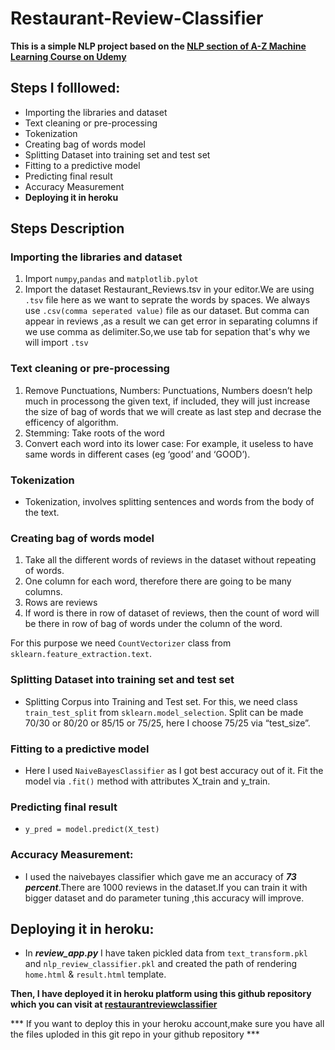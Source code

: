 # Restaurant-Review-Classifier

**This is a simple NLP project based on the
[NLP section of A-Z Machine Learning Course on Udemy](https://www.udemy.com/course/machinelearning/learn)**

## Steps I folllowed:
* Importing the libraries and dataset
* Text cleaning or pre-processing
* Tokenization
* Creating bag of words model
* Splitting Dataset into training set and test set
* Fitting to a predictive model
* Predicting final result
* Accuracy Measurement
* **Deploying it in heroku**

## Steps Description

### **Importing the libraries and dataset**
1. Import `numpy`,`pandas` and `matplotlib.pylot`
2. Import the dataset Restaurant_Reviews.tsv in your editor.We  are using `.tsv` file here as we want to seprate the words by spaces. We always use `.csv(comma seperated value)` file as our dataset. But comma can appear in reviews ,as a result we can get error in separating columns if we use comma as delimiter.So,we use tab for sepation that's why we will import `.tsv`
 
### **Text cleaning or pre-processing**
 1. Remove Punctuations, Numbers: Punctuations, Numbers doesn’t help much in processong the given text, if included, they   will    just increase the size of bag of words that we will create as last step and decrase the efficency of algorithm.
 2. Stemming: Take roots of the word
 3. Convert each word into its lower case: For example, it useless to have same words in different cases (eg ‘good’ and ‘GOOD’).

### **Tokenization**
 * Tokenization, involves splitting sentences and words from the body of the text.
 
### **Creating bag of words model** 
 1. Take all the different words of reviews in the dataset without repeating of words.
 2. One column for each word, therefore there are going to be many columns.
 3. Rows are reviews
 4. If word is there in row of dataset of reviews, then the count of word will be there in row of bag of words under the     column of the word.

 For this purpose we need `CountVectorizer` class from `sklearn.feature_extraction.text`.

### **Splitting Dataset into training set and test set**
* Splitting Corpus into Training and Test set. For this, we need class `train_test_split` from `sklearn.model_selection`. Split can be made 70/30 or 80/20 or 85/15 or 75/25, here I choose 75/25 via “test_size”.
 
### **Fitting to a predictive model**
  * Here I used `NaiveBayesClassifier` as I got best accuracy out of it.
  Fit the model via `.fit()` method with attributes X_train and y_train.

### **Predicting final result**
 - `y_pred = model.predict(X_test)` 

### **Accuracy Measurement:**
* I used the naivebayes classifier which gave me an accuracy of **_73 percent_**.There are 1000 reviews in the dataset.If you can train it  with bigger dataset and do parameter tuning ,this accuracy will improve.

## **Deploying it in heroku:**
 * In **_review_app.py_** I have taken pickled data from `text_transform.pkl` and `nlp_review_classifier.pkl` 
and created the path of rendering `home.html` & `result.html` template.

**Then, I have deployed it in heroku platform using this github repository which you can visit at
[restaurantreviewclassifier](https://restaurantrreviewclassifier.herokuapp.com/)**

*** If you want to deploy this in your heroku account,make sure you have all the files uploded in this git repo in your
github repository ***




 
 
 

